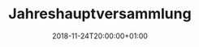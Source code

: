 ---
title: "Jahreshauptversammlung"
publishdate: 2018-01-30
date: 2018-11-24T20:00:00+01:00
end: 
location: Dinkelhof
draft: false
outputs:
- html
- calendar
---